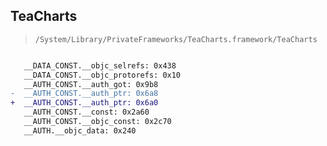 ## TeaCharts

> `/System/Library/PrivateFrameworks/TeaCharts.framework/TeaCharts`

```diff

   __DATA_CONST.__objc_selrefs: 0x438
   __DATA_CONST.__objc_protorefs: 0x10
   __AUTH_CONST.__auth_got: 0x9b8
-  __AUTH_CONST.__auth_ptr: 0x6a8
+  __AUTH_CONST.__auth_ptr: 0x6a0
   __AUTH_CONST.__const: 0x2a60
   __AUTH_CONST.__objc_const: 0x2c70
   __AUTH.__objc_data: 0x240

```
